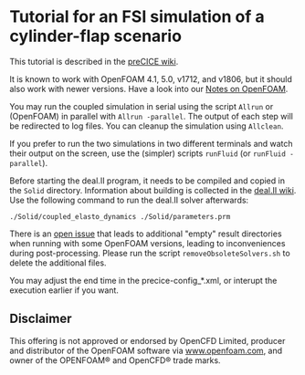 # Tutorial for an FSI simulation of a cylinder-flap scenario 

This tutorial is described in the [preCICE wiki](https://github.com/precice/precice/wiki/Tutorial-for-FSI-with-deal.II-and-OpenFOAM).

It is known to work with OpenFOAM 4.1, 5.0, v1712, and v1806, but it should also work with newer versions. Have a look into our [Notes on OpenFOAM](https://github.com/precice/openfoam-adapter/wiki/Notes-on-OpenFOAM).

You may run the coupled simulation in serial using the script `Allrun` or (OpenFOAM) in parallel with `Allrun -parallel`. The output of each step will be redirected to log files. You can cleanup the simulation using `Allclean`.

If you prefer to run the two simulations in two different terminals and watch their output on the screen, use the (simpler) scripts `runFluid` (or `runFluid -parallel`).

Before starting the deal.II program, it needs to be compiled and copied in the `Solid` directory. Information about building is collected in the [deal.II wiki](https://github.com/precice/dealii-adapter/wiki/Building). Use the following command to run the deal.II solver afterwards:
```
./Solid/coupled_elasto_dynamics ./Solid/parameters.prm
```

There is an [open issue](https://github.com/precice/openfoam-adapter/issues/26) that leads to additional "empty" result directories when running with some OpenFOAM versions, leading to inconveniences during post-processing. Please run the script `removeObsoleteSolvers.sh` to delete the additional files.

You may adjust the end time in the precice-config_*.xml, or interupt the execution earlier if you want.

## Disclaimer

This offering is not approved or endorsed by OpenCFD Limited, producer and distributor of the OpenFOAM software via www.openfoam.com, and owner of the OPENFOAM® and OpenCFD® trade marks.
